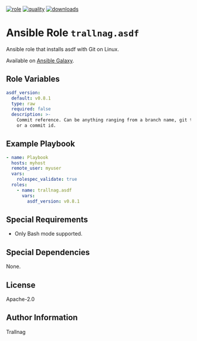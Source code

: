 [![role](https://img.shields.io/ansible/role/55772)](https://galaxy.ansible.com/trallnag/asdf)
[![quality](https://img.shields.io/ansible/quality/55772)](https://galaxy.ansible.com/trallnag/asdf)
[![downloads](https://img.shields.io/ansible/role/d/55772?label=downloads)](https://galaxy.ansible.com/trallnag/asdf)

# Ansible Role `trallnag.asdf`

Ansible role that installs asdf with Git on Linux.

[asdf]: https://github.com/asdf-vm/asdf

Available on [Ansible Galaxy](https://galaxy.ansible.com/trallnag/asdf).

## Role Variables

```yaml
asdf_version:
  default: v0.8.1
  type: raw
  required: false
  description: >-
    Commit reference. Can be anything ranging from a branch name, git tag,
    or a commit id.
```

## Example Playbook

```yaml
- name: Playbook
  hosts: myhost
  remote_user: myuser
  vars:
    rolespec_validate: true
  roles:
    - name: trallnag.asdf
      vars:
        asdf_version: v0.8.1
```

## Special Requirements

* Only Bash mode supported.

## Special Dependencies

None.

## License

Apache-2.0

## Author Information

Trallnag
